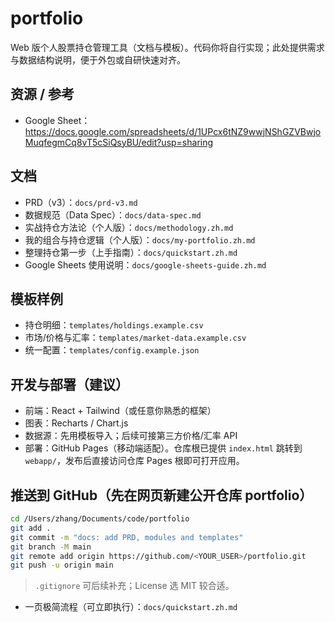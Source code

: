 # portfolio

Web 版个人股票持仓管理工具（文档与模板）。代码你将自行实现；此处提供需求与数据结构说明，便于外包或自研快速对齐。

## 资源 / 参考
- Google Sheet：https://docs.google.com/spreadsheets/d/1UPcx6tNZ9wwjNShGZVBwjoMuqfegmCq8vT5cSiQsyBU/edit?usp=sharing

## 文档
- PRD（v3）：`docs/prd-v3.md`
- 数据规范（Data Spec）：`docs/data-spec.md`
- 实战持仓方法论（个人版）：`docs/methodology.zh.md`
- 我的组合与持仓逻辑（个人版）：`docs/my-portfolio.zh.md`
- 整理持仓第一步（上手指南）：`docs/quickstart.zh.md`
- Google Sheets 使用说明：`docs/google-sheets-guide.zh.md`

## 模板样例
- 持仓明细：`templates/holdings.example.csv`
- 市场/价格与汇率：`templates/market-data.example.csv`
- 统一配置：`templates/config.example.json`

## 开发与部署（建议）
- 前端：React + Tailwind（或任意你熟悉的框架）
- 图表：Recharts / Chart.js
- 数据源：先用模板导入；后续可接第三方价格/汇率 API
- 部署：GitHub Pages（移动端适配）。仓库根已提供 `index.html` 跳转到 `webapp/`，发布后直接访问仓库 Pages 根即可打开应用。

## 推送到 GitHub（先在网页新建公开仓库 portfolio）
```bash
cd /Users/zhang/Documents/code/portfolio
git add .
git commit -m "docs: add PRD, modules and templates"
git branch -M main
git remote add origin https://github.com/<YOUR_USER>/portfolio.git
git push -u origin main
```

> `.gitignore` 可后续补充；License 选 MIT 较合适。
- 一页极简流程（可立即执行）：`docs/quickstart.zh.md`
